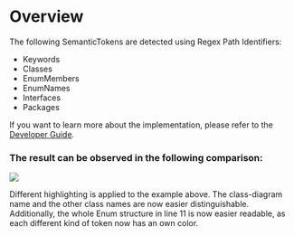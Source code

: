# Overview

The following SemanticTokens are detected using Regex Path Identifiers:

* Keywords
* Classes
* EnumMembers
* EnumNames
* Interfaces
* Packages

If you want to learn more about the implementation, please refer to the [Developer Guide](rule_developing.md).

### The result can be observed in the following comparison:
![](../assets/images/highlighting_comparison.png)

Different highlighting is applied to the example above. 
The class-diagram name and the other class names are now easier distinguishable.
Additionally, the whole Enum structure in line 11 is now easier readable,
as each different kind of token now has an own color.

